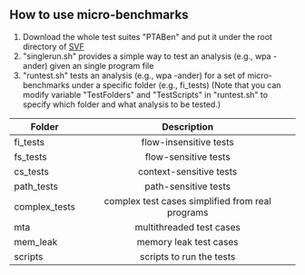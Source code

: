 ## How to use micro-benchmarks

1. Download the whole test suites "PTABen" and put it under the root directory of [SVF](https://github.com/unsw-corg/SVF)
2. "singlerun.sh" provides a simple way to test an analysis (e.g., wpa -ander) given an single program file
3. "runtest.sh" tests an analysis (e.g., wpa -ander) for a set of micro-benchmarks under a specific folder (e.g., fi_tests)
   (Note that you can modify variable "TestFolders" and "TestScripts" in "runtest.sh" to specify which folder and what analysis to be tested.)

| Folder       | Description           | 
| ------------- |:-------------:|
|fi_tests | flow-insensitive tests|
|fs_tests | flow-sensitive tests|
|cs_tests | context-sensitive tests|
|path_tests | path-sensitive tests|
|complex_tests | complex test cases simplified from real programs|
|mta | multithreaded test cases|
|mem_leak | memory leak test cases|
|scripts | scripts to run the tests|


